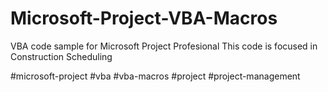 # Microsoft-Project-VBA-Macros
VBA code sample for Microsoft Project Profesional
This code is focused in Construction Scheduling

#microsoft-project #vba #vba-macros #project #project-management
